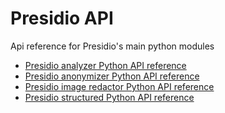 # Presidio API

Api reference for Presidio's main python modules

- [Presidio analyzer Python API reference](api/analyzer_python.md)
- [Presidio anonymizer Python API reference](api/anonymizer_python.md)
- [Presidio image redactor Python API reference](api/image_redactor_python.md)
- [Presidio structured Python API reference](api/structured_python.md)

